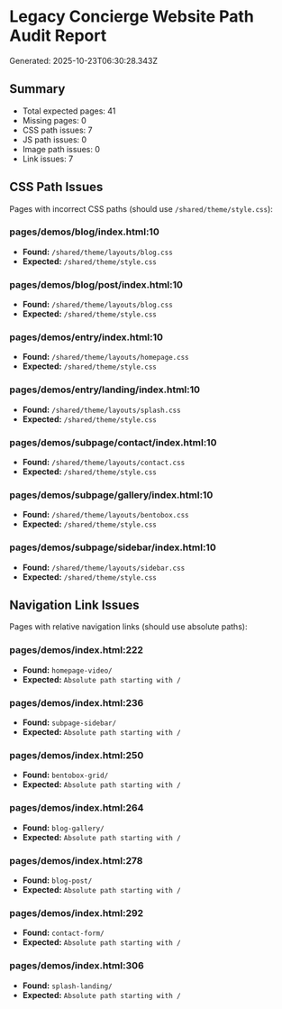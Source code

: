 # Legacy Concierge Website Path Audit Report

Generated: 2025-10-23T06:30:28.343Z

## Summary

- Total expected pages: 41
- Missing pages: 0
- CSS path issues: 7
- JS path issues: 0
- Image path issues: 0
- Link issues: 7

## CSS Path Issues

Pages with incorrect CSS paths (should use `/shared/theme/style.css`):

### pages/demos/blog/index.html:10
- **Found:** `/shared/theme/layouts/blog.css`
- **Expected:** `/shared/theme/style.css`

### pages/demos/blog/post/index.html:10
- **Found:** `/shared/theme/layouts/blog.css`
- **Expected:** `/shared/theme/style.css`

### pages/demos/entry/index.html:10
- **Found:** `/shared/theme/layouts/homepage.css`
- **Expected:** `/shared/theme/style.css`

### pages/demos/entry/landing/index.html:10
- **Found:** `/shared/theme/layouts/splash.css`
- **Expected:** `/shared/theme/style.css`

### pages/demos/subpage/contact/index.html:10
- **Found:** `/shared/theme/layouts/contact.css`
- **Expected:** `/shared/theme/style.css`

### pages/demos/subpage/gallery/index.html:10
- **Found:** `/shared/theme/layouts/bentobox.css`
- **Expected:** `/shared/theme/style.css`

### pages/demos/subpage/sidebar/index.html:10
- **Found:** `/shared/theme/layouts/sidebar.css`
- **Expected:** `/shared/theme/style.css`

## Navigation Link Issues

Pages with relative navigation links (should use absolute paths):

### pages/demos/index.html:222
- **Found:** `homepage-video/`
- **Expected:** `Absolute path starting with /`

### pages/demos/index.html:236
- **Found:** `subpage-sidebar/`
- **Expected:** `Absolute path starting with /`

### pages/demos/index.html:250
- **Found:** `bentobox-grid/`
- **Expected:** `Absolute path starting with /`

### pages/demos/index.html:264
- **Found:** `blog-gallery/`
- **Expected:** `Absolute path starting with /`

### pages/demos/index.html:278
- **Found:** `blog-post/`
- **Expected:** `Absolute path starting with /`

### pages/demos/index.html:292
- **Found:** `contact-form/`
- **Expected:** `Absolute path starting with /`

### pages/demos/index.html:306
- **Found:** `splash-landing/`
- **Expected:** `Absolute path starting with /`

